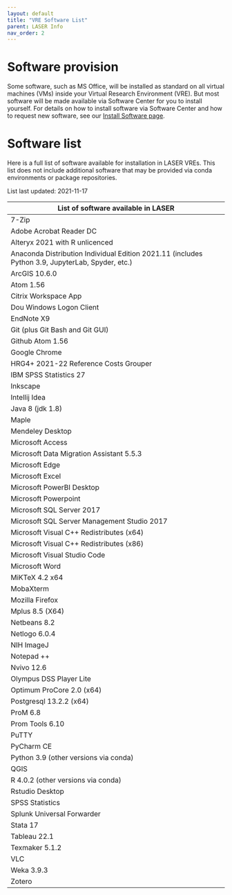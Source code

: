 ```yaml
---
layout: default
title: "VRE Software List"
parent: LASER Info
nav_order: 2
---
```


# Software provision

Some software, such as MS Office, will be installed as standard on all virtual machines (VMs) inside your Virtual Research Environment (VRE). But most software will be made available via Software Center for you to install yourself. For details on how to install software via Software Center and how to request new software, see our [Install Software page](../laser_how_to/software/index.html).

# Software list

Here is a full list of software available for installation in LASER VREs. This list does not include additional software that may be provided via conda environments or package repositories.

List last updated: 2021-11-17

|List of software available in LASER|
|---|
|7-Zip|
|Adobe Acrobat Reader DC|
|Alteryx 2021 with R unlicenced|
|Anaconda Distribution Individual Edition 2021.11 (includes Python 3.9, JupyterLab, Spyder, etc.)|
|ArcGIS 10.6.0|
|Atom 1.56|
|Citrix Workspace App|
|Dou Windows Logon Client|
|EndNote X9|
|Git (plus Git Bash and Git GUI)|
|Github Atom 1.56|
|Google Chrome|
|HRG4+ 2021-22 Reference Costs Grouper|
|IBM SPSS Statistics 27|
|Inkscape|
|Intellij Idea|
|Java 8 (jdk 1.8)|
|Maple|
|Mendeley Desktop| 
|Microsoft Access|
|Microsoft Data Migration Assistant 5.5.3| 
|Microsoft Edge|
|Microsoft Excel|
|Microsoft PowerBI Desktop|
|Microsoft Powerpoint|
|Microsoft SQL Server 2017|
|Microsoft SQL Server Management Studio 2017|
|Microsoft Visual C++ Redistributes (x64)|
|Microsoft Visual C++ Redistributes (x86)|
|Microsoft Visual Studio Code| 
|Microsoft Word|
|MiKTeX 4.2 x64|
|MobaXterm|
|Mozilla Firefox|
|Mplus 8.5 (X64)| 
|Netbeans 8.2|
|Netlogo 6.0.4|
|NIH ImageJ|
|Notepad ++|
|Nvivo 12.6|
|Olympus DSS Player Lite| 
|Optimum ProCore 2.0 (x64)|
|Postgresql 13.2.2 (x64)| 
|ProM 6.8|
|Prom Tools 6.10| 
|PuTTY|
|PyCharm CE|
|Python 3.9 (other versions via conda)|
|QGIS|
|R 4.0.2 (other versions via conda)|
|Rstudio Desktop|
|SPSS Statistics|
|Splunk Universal Forwarder|
|Stata 17|
|Tableau 22.1|
|Texmaker 5.1.2| 
|VLC|
|Weka 3.9.3|
|Zotero|

